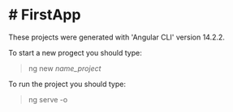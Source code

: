 # # FirstApp

These projects were generated with 'Angular CLI' version 14.2.2.

To start a new progect you should type:

> ng new _name_project_

To run the project you should type:

> ng serve -o
